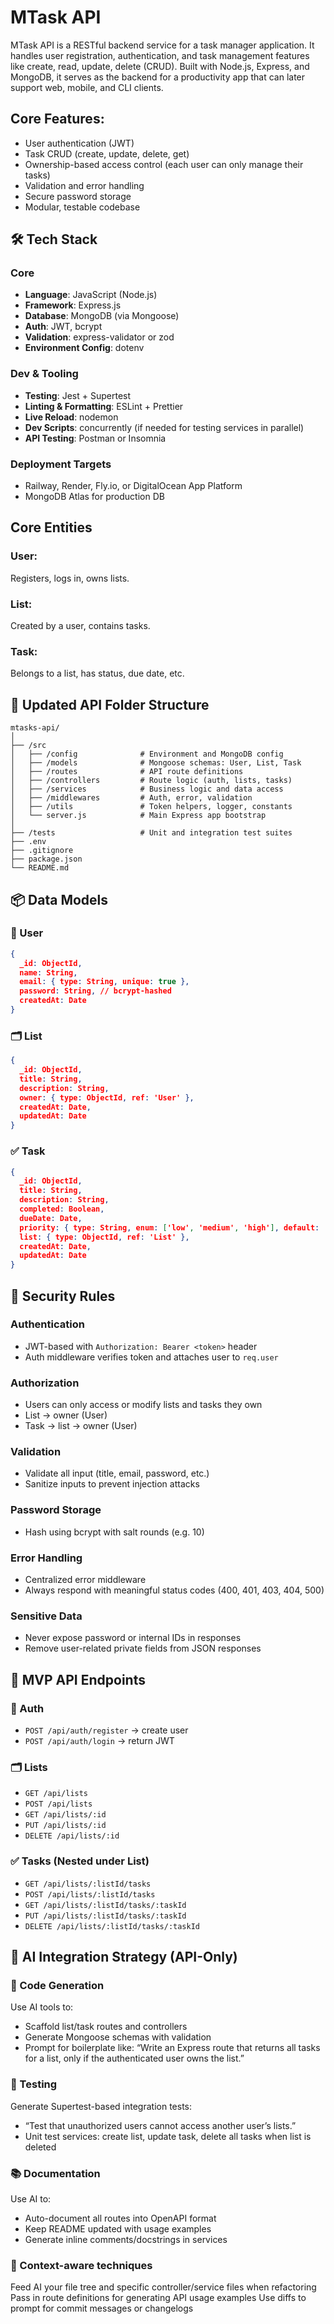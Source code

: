 # MTask API

MTask API is a RESTful backend service for a task manager application. It handles user registration, authentication, and task management features like create, read, update, delete (CRUD). Built with Node.js, Express, and MongoDB, it serves as the backend for a productivity app that can later support web, mobile, and CLI clients.

## Core Features:
- User authentication (JWT)
- Task CRUD (create, update, delete, get)
- Ownership-based access control (each user can only manage their tasks)
- Validation and error handling
- Secure password storage
- Modular, testable codebase

## 🛠️ Tech Stack

### Core
- **Language**: JavaScript (Node.js)
- **Framework**: Express.js
- **Database**: MongoDB (via Mongoose)
- **Auth**: JWT, bcrypt
- **Validation**: express-validator or zod
- **Environment Config**: dotenv

### Dev & Tooling
- **Testing**: Jest + Supertest
- **Linting & Formatting**: ESLint + Prettier
- **Live Reload**: nodemon
- **Dev Scripts**: concurrently (if needed for testing services in parallel)
- **API Testing**: Postman or Insomnia

### Deployment Targets
- Railway, Render, Fly.io, or DigitalOcean App Platform
- MongoDB Atlas for production DB

## Core Entities

### User:
Registers, logs in, owns lists.

### List:
Created by a user, contains tasks.

### Task:
Belongs to a list, has status, due date, etc.

## 🧱 Updated API Folder Structure
```
mtasks-api/
│
├── /src
│   ├── /config              # Environment and MongoDB config
│   ├── /models              # Mongoose schemas: User, List, Task
│   ├── /routes              # API route definitions
│   ├── /controllers         # Route logic (auth, lists, tasks)
│   ├── /services            # Business logic and data access
│   ├── /middlewares         # Auth, error, validation
│   ├── /utils               # Token helpers, logger, constants
│   └── server.js            # Main Express app bootstrap
│
├── /tests                   # Unit and integration test suites
├── .env
├── .gitignore
├── package.json
└── README.md
```

## 📦 Data Models

### 👤 User
```json
{
  _id: ObjectId,
  name: String,
  email: { type: String, unique: true },
  password: String, // bcrypt-hashed
  createdAt: Date
}
```

### 🗂️ List
```json
{
  _id: ObjectId,
  title: String,
  description: String,
  owner: { type: ObjectId, ref: 'User' },
  createdAt: Date,
  updatedAt: Date
}
```

### ✅ Task
```json
{
  _id: ObjectId,
  title: String,
  description: String,
  completed: Boolean,
  dueDate: Date,
  priority: { type: String, enum: ['low', 'medium', 'high'], default: 'medium' },
  list: { type: ObjectId, ref: 'List' },
  createdAt: Date,
  updatedAt: Date
}
```

## 🔐 Security Rules

### Authentication
- JWT-based with `Authorization: Bearer <token>` header
- Auth middleware verifies token and attaches user to `req.user`

### Authorization
- Users can only access or modify lists and tasks they own
- List → owner (User)
- Task → list → owner (User)

### Validation
- Validate all input (title, email, password, etc.)
- Sanitize inputs to prevent injection attacks

### Password Storage
- Hash using bcrypt with salt rounds (e.g. 10)

### Error Handling
- Centralized error middleware
- Always respond with meaningful status codes (400, 401, 403, 404, 500)

### Sensitive Data
- Never expose password or internal IDs in responses
- Remove user-related private fields from JSON responses

## 📌 MVP API Endpoints

### 🔐 Auth
- `POST /api/auth/register` → create user
- `POST /api/auth/login` → return JWT

### 🗂️ Lists
- `GET /api/lists`
- `POST /api/lists`
- `GET /api/lists/:id`
- `PUT /api/lists/:id`
- `DELETE /api/lists/:id`

### ✅ Tasks (Nested under List)
- `GET /api/lists/:listId/tasks`
- `POST /api/lists/:listId/tasks`
- `GET /api/lists/:listId/tasks/:taskId`
- `PUT /api/lists/:listId/tasks/:taskId`
- `DELETE /api/lists/:listId/tasks/:taskId`

## 🧠 AI Integration Strategy (API-Only)

### 🧱 Code Generation
Use AI tools to:
- Scaffold list/task routes and controllers
- Generate Mongoose schemas with validation
- Prompt for boilerplate like:
  “Write an Express route that returns all tasks for a list, only if the authenticated user owns the list.”

### 🧪 Testing
Generate Supertest-based integration tests:
- “Test that unauthorized users cannot access another user’s lists.”
- Unit test services: create list, update task, delete all tasks when list is deleted

### 📚 Documentation
Use AI to:
- Auto-document all routes into OpenAPI format
- Keep README updated with usage examples
- Generate inline comments/docstrings in services

### 🧠 Context-aware techniques
Feed AI your file tree and specific controller/service files when refactoring
Pass in route definitions for generating API usage examples
Use diffs to prompt for commit messages or changelogs